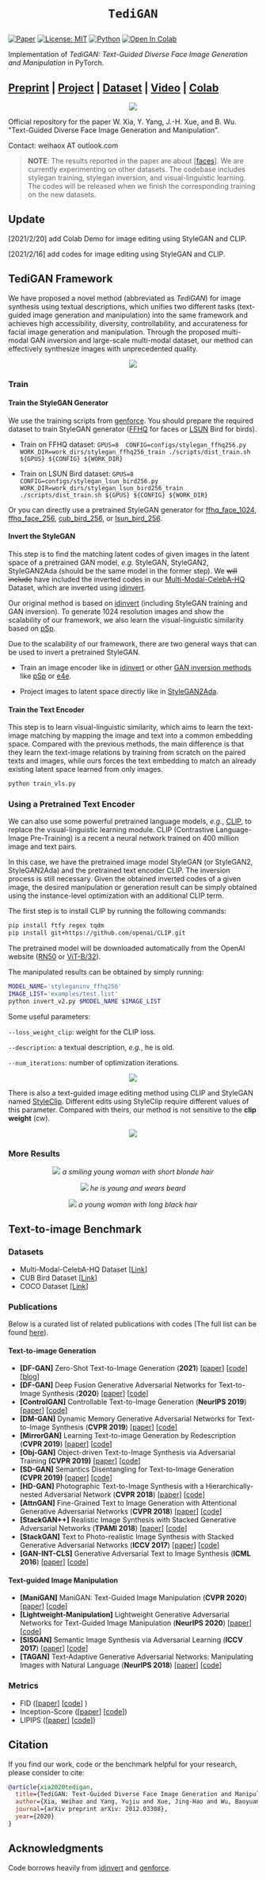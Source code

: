 # <p align=center>`TediGAN`</p>

[![Paper](http://img.shields.io/badge/paper-arxiv.2010.04513-blue.svg)](https://arxiv.org/abs/2012.03308)
[![License: MIT](https://img.shields.io/badge/License-MIT-blue.svg)](https://opensource.org/licenses/MIT)
[![Python](https://img.shields.io/badge/made%20with-python-blue.svg?style=flat)](https://www.python.org/)
[![Open In Colab](https://colab.research.google.com/assets/colab-badge.svg)](http://colab.research.google.com/github/weihaox/TediGAN/blob/main/playground.ipynb)

Implementation of *TediGAN: Text-Guided Diverse Face Image Generation and Manipulation* in PyTorch.

## [Preprint](https://arxiv.org/abs/2012.03308) | [Project](https://xiaweihao.com/projects/tedigan/) | [Dataset](https://github.com/weihaox/Multi-Modal-CelebA-HQ) | [Video](https://youtu.be/L8Na2f5viAM) | [Colab](http://colab.research.google.com/github/weihaox/TediGAN/blob/main/playground.ipynb)

<p align="center">
<img src="/asserts/teaser.jpg"/>
</p>

Official repository for the paper W. Xia, Y. Yang, J.-H. Xue, and B. Wu. "Text-Guided Diverse Face Image Generation and Manipulation". 

Contact: weihaox AT outlook.com

> **NOTE**: The results reported in the paper are about [[faces](https://github.com/weihaox/Multi-Modal-CelebA-HQ)]. We are currently experimenting on other datasets. The codebase includes stylegan training, stylegan inversion, and visual-linguistic learning. The codes will be released when we finish the corresponding training on the new datasets.

## Update

[2021/2/20] add Colab Demo for image editing using StyleGAN and CLIP.

[2021/2/16] add codes for image editing using StyleGAN and CLIP.

## TediGAN Framework

We have proposed a novel method (abbreviated as *TediGAN*) for image synthesis using textual descriptions, which unifies two different tasks (text-guided image generation and manipulation) into the same framework and achieves high accessibility, diversity, controllability, and accurateness for facial image generation and manipulation. Through the proposed multi-modal GAN inversion and large-scale multi-modal dataset, our method can effectively synthesize images with unprecedented quality. 

<p align="center">
<img src="/asserts/control_mechanism.jpg"/>
</p>

### Train

#### Train the StyleGAN Generator

We use the training scripts from [genforce](https://github.com/genforce/genforce). You should prepare the required dataset to train StyleGAN generator ([FFHQ](https://github.com/NVlabs/ffhq-dataset) for faces or [LSUN](https://github.com/fyu/lsun) Bird for birds).

- Train on FFHQ dataset:
`
GPUS=8 
CONFIG=configs/stylegan_ffhq256.py
WORK_DIR=work_dirs/stylegan_ffhq256_train
./scripts/dist_train.sh ${GPUS} ${CONFIG} ${WORK_DIR}
`

- Train on LSUN Bird dataset:
`
GPUS=8 
CONFIG=configs/stylegan_lsun_bird256.py
WORK_DIR=work_dirs/stylegan_lsun_bird256_train
./scripts/dist_train.sh ${GPUS} ${CONFIG} ${WORK_DIR}
`

Or you can directly use a pretrained StyleGAN generator for [ffhq_face_1024](https://mycuhk-my.sharepoint.com/:u:/g/personal/1155082926_link_cuhk_edu_hk/EdfMxgb0hU9BoXwiR3dqYDEBowCSEF1IcsW3n4kwfoZ9OQ?e=VwIV58&download=1), [ffhq_face_256](https://mycuhk-my.sharepoint.com/:u:/g/personal/1155082926_link_cuhk_edu_hk/ES-NAUCC2qdHg87BftvlBiQBVpbJ8-005Q4TNr5KrOxQEw?e=00AnWt&download=1), [cub_bird_256](), or [lsun_bird_256]().

#### Invert the StyleGAN

This step is to find the matching latent codes of given images in the latent space of a pretrained GAN model, *e.g.* StyleGAN, StyleGAN2, StyleGAN2Ada (should be the same model in the former step). We ~~will include~~ have included the inverted codes in our [Multi-Modal-CelebA-HQ](https://github.com/weihaox/Multi-Modal-CelebA-HQ) Dataset, which are inverted using [idinvert](https://github.com/genforce/idinvert_pytorch).

Our original method is based on [idinvert](https://github.com/genforce/idinvert_pytorch) (including StyleGAN training and GAN inversion). To generate 1024 resolution images and show the scalability of our framework, we also learn the visual-linguistic similarity based on [pSp](https://github.com/eladrich/pixel2style2pixel).

Due to the scalability of our framework, there are two general ways that can be used to invert a pretrained StyleGAN. 

- Train an image encoder like in [idinvert](https://github.com/genforce/idinvert_pytorch) or other [GAN inversion methods](https://github.com/weihaox/awesome-image-translation/blob/master/awesome-gan-inversion.md) like [pSp](https://github.com/eladrich/pixel2style2pixel) or [e4e](https://github.com/omertov/encoder4editing).

- Project images to latent space directly like in [StyleGAN2Ada](https://github.com/NVlabs/stylegan2-ada#projecting-images-to-latent-space).

#### Train the Text Encoder

This step is to learn visual-linguistic similarity, which aims to learn the text-image matching by mapping the image and text into a common embedding space. Compared with the previous methods, the main difference is that they learn the text-image relations by training from scratch on the paired texts and images, while ours forces the text embedding to match an already existing latent space learned from only images.

``` bash
python train_vls.py
```

### Using a Pretrained Text Encoder

We can also use some powerful pretrained language models, *e.g.*, [CLIP](https://github.com/openai/CLIP), to replace the visual-linguistic learning module. CLIP (Contrastive Language-Image Pre-Training) is a recent a neural network trained on 400 million image and text pairs. 

In this case, we have the pretrained image model StyleGAN (or StyleGAN2, StyleGAN2Ada) and the pretrained text encoder CLIP. The inversion process is still necessary. Given the obtained inverted codes of a given image, the desired manipulation or generation result can be simply obtained using the instance-level optimization with an additional CLIP term. 

The first step is to install CLIP by running the following commands:
``` bash
pip install ftfy regex tqdm
pip install git+https://github.com/openai/CLIP.git
```
The pretrained model will be downloaded automatically from the OpenAI website ([RN50](https://openaipublic.azureedge.net/clip/models/afeb0e10f9e5a86da6080e35cf09123aca3b358a0c3e3b6c78a7b63bc04b6762/RN50.pt) or [ViT-B/32](https://openaipublic.azureedge.net/clip/models/40d365715913c9da98579312b702a82c18be219cc2a73407c4526f58eba950af/ViT-B-32.pt)).

The manipulated results can be obtained by simply running:

```bash
MODEL_NAME='styleganinv_ffhq256'
IMAGE_LIST='examples/test.list'
python invert_v2.py $MODEL_NAME $IMAGE_LIST
```

Some useful parameters:

`--loss_weight_clip`: weight for the CLIP loss.

`--description`: a textual description, *e.g.*, he is old.

`--num_iterations`: number of optimization iterations.

<p align="center">
<img src="/asserts/results/clip_results.jpg"/> 
</p>

There is also a text-guided image editing method using CLIP and StyleGAN named [StyleClip](https://github.com/orpatashnik/StyleCLIP). Different edits using StyleClip require different values of this parameter. Compared with theirs, our method is not sensitive to the **clip weight** (cw). 

<p align="center">
<img src="/asserts/results/clip_results_cw.jpg"/> 
</p>

### More Results

<p align="center">
<img src="/asserts/results/high-res-gene.png"/> 
<i>a smiling young woman with short blonde hair</i>
</p>
<p align="center">
<img src="/asserts/results/high-res-lab.png"/>
<i>he is young and wears beard</i>
</p>
<p align="center">
<img src="/asserts/results/high-res-skt.png"/> 
<i>a young woman with long black hair</i>
</p>

## Text-to-image Benchmark

### Datasets

- Multi-Modal-CelebA-HQ Dataset [[Link](https://github.com/weihaox/Multi-Modal-CelebA-HQ)]
- CUB Bird Dataset [[Link](http://www.vision.caltech.edu/visipedia/CUB-200-2011.html)]
- COCO Dataset [[Link](http://cocodataset.org)]

### Publications

Below is a curated list of related publications with codes (The full list can be found [here](https://github.com/weihaox/awesome-image-translation/blob/master/content/multi-modal-representation.md#text-to-image)).

#### Text-to-image Generation

- <a name="DALL-E"></a> **[DF-GAN]** Zero-Shot Text-to-Image Generation (**2021**) [[paper](https://arxiv.org/abs/2102.12092)] [[code](https://github.com/openai/DALL-E)] [[blog](https://openai.com/blog/dall-e/)] 
- <a name="DF-GAN"></a> **[DF-GAN]** Deep Fusion Generative Adversarial Networks for Text-to-Image Synthesis (**2020**) [[paper](https://arxiv.org/pdf/2008.05865)] [[code](https://github.com/tobran/DF-GAN)]
- <a name="ControlGAN"></a> **[ControlGAN]** Controllable Text-to-Image Generation (**NeurIPS 2019**) [[paper](https://papers.nips.cc/paper/8480-controllable-text-to-image-generation.pdf)] [[code](https://github.com/mrlibw/ControlGAN)]
- <a name="DM-GAN"></a> **[DM-GAN]** Dynamic Memory Generative Adversarial Networks for Text-to-Image Synthesis (**CVPR 2019**) [[paper](https://arxiv.org/abs/1904.01310)] [[code](https://github.com/MinfengZhu/DM-GAN)]
- <a name="MirrorGAN"></a> **[MirrorGAN]** Learning Text-to-image Generation by Redescription (**CVPR 2019**) [[paper](https://arxiv.org/abs/1903.05854)] [[code](https://github.com/qiaott/MirrorGAN)]
- <a name=""></a>**[Obj-GAN]** Object-driven Text-to-Image Synthesis via Adversarial Training **(CVPR 2019)** [[paper](https://arxiv.org/abs/1902.10740)] [[code](https://github.com/jamesli1618/Obj-GAN)]
- <a name="SD-GAN"></a> **[SD-GAN]** Semantics Disentangling for Text-to-Image Generation **(CVPR 2019)** [[paper](https://arxiv.org/abs/1904.01480)] [[code](https://github.com/gjyin91/SDGAN)]
- <a name="HD-GAN"></a> **[HD-GAN]** Photographic Text-to-Image Synthesis with a Hierarchically-nested Adversarial Network (**CVPR 2018**) [[paper](https://arxiv.org/pdf/1802.09178.pdf)] [[code](https://github.com/ypxie/HDGan)]
- <a name="AttnGAN"></a> **[AttnGAN]** Fine-Grained Text to Image Generation with Attentional Generative Adversarial Networks (**CVPR 2018**) [[paper](https://arxiv.org/abs/1711.10485)] [[code](https://github.com/taoxugit/AttnGAN)]
- <a name="StackGAN++"></a> **[StackGAN++]** Realistic Image Synthesis with Stacked Generative Adversarial Networks (**TPAMI 2018**) [[paper](https://github.com/hanzhanggit/StackGAN-v2)] [[code](https://github.com/hanzhanggit/StackGAN-v2)]
- <a name="StackGAN"></a> **[StackGAN]** Text to Photo-realistic Image Synthesis with Stacked Generative Adversarial Networks (**ICCV 2017**) [[paper](https://arxiv.org/abs/1710.10916)] [[code](https://github.com/hanzhanggit/StackGAN)]
- <a name="GAN-INT-CLS"></a> **[GAN-INT-CLS]** Generative Adversarial Text to Image Synthesis (**ICML 2016**) [[paper](https://arxiv.org/abs/1605.05396)] [[code](https://github.com/reedscot/icml2016)]

#### Text-guided Image Manipulation

- <a name="ManiGAN"></a> **[ManiGAN]** ManiGAN: Text-Guided Image Manipulation
 (**CVPR 2020**) [[paper](https://arxiv.org/abs/1912.06203)] [[code](https://github.com/mrlibw/ManiGAN)]
- <a name="Lightweight-Manipulation"></a> **[Lightweight-Manipulation]** Lightweight Generative Adversarial Networks for Text-Guided Image Manipulation (**NeurIPS 2020**) [[paper](https://arxiv.org/abs/2010.12136)] [[code](https://github.com/mrlibw/Lightweight-Manipulation)]
- <a name="SISGAN"></a> **[SISGAN]** Semantic Image Synthesis via Adversarial Learning (**ICCV 2017**) [[paper](https://arxiv.org/abs/1707.06873)] [[code](https://github.com/woozzu/dong_iccv_2017)]
- <a name="TAGAN"></a> **[TAGAN]** Text-Adaptive Generative Adversarial Networks: Manipulating Images with Natural Language (**NeurIPS 2018**) [[paper](https://arxiv.org/abs/1810.11919)] [[code](https://github.com/woozzu/tagan)]

### Metrics

- FID ([[paper](https://arxiv.org/abs/1706.08500)] [[code](https://github.com/bioinf-jku/TTUR)] )
- Inception-Score ([[paper](https://arxiv.org/abs/1606.03498)] [[code](https://github.com/hanzhanggit/StackGAN-inception-model)])
- LIPIPS ([[paper](https://arxiv.org/abs/1801.03924)] [[code](https://www.github.com/richzhang/PerceptualSimilarity)])

## Citation

If you find our work, code or the benchmark helpful for your research, please consider to cite:

```bibtex
@article{xia2020tedigan,
  title={TediGAN: Text-Guided Diverse Face Image Generation and Manipulation},
  author={Xia, Weihao and Yang, Yujiu and Xue, Jing-Hao and Wu, Baoyuan},
  journal={arXiv preprint arXiv: 2012.03308},
  year={2020}
}
```
## Acknowledgments

Code borrows heavily from [idinvert](https://github.com/genforce/idinvert_pytorch) and [genforce](https://github.com/genforce/genforce).